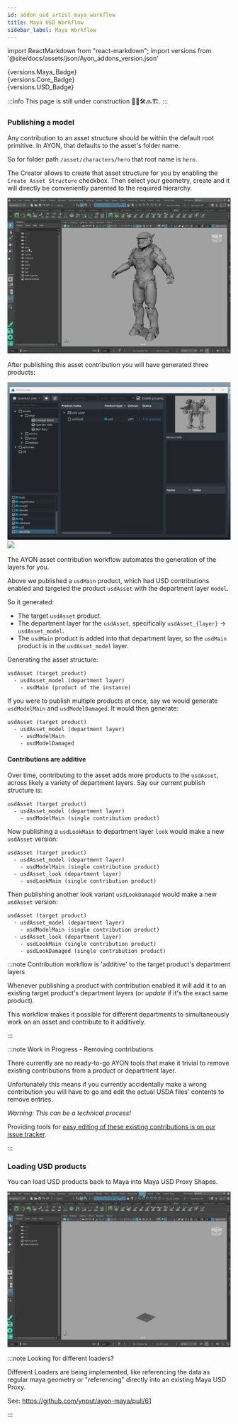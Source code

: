 ```yaml
---
id: addon_usd_artist_maya_workflow
title: Maya USD Workflow
sidebar_label: Maya Workflow
---
```


import ReactMarkdown from "react-markdown";
import versions from '@site/docs/assets/json/Ayon_addons_version.json'


<div class="container">
  <div class="row">
    <div class=".col-sm-"  style={{'margin-right':10+'px'}}>
      <ReactMarkdown>
        {versions.Maya_Badge}
      </ReactMarkdown>
    </div>
    <div class=".col-sm-" style={{'margin-right':10+'px'}}>
      <ReactMarkdown>
        {versions.Core_Badge}
      </ReactMarkdown>
    </div>
    <div class=".col-sm-" style={{'margin-right':10+'px'}}>
      <ReactMarkdown>
        {versions.USD_Badge}
      </ReactMarkdown>
    </div>
  </div>
</div>

:::info
This page is still under construction 👷🚧🛠️🔜🏗️.
:::

### Publishing a model

Any contribution to an asset structure should be within the default root primitive. In AYON, that defaults to the asset's folder name. 

So for folder path `/asset/characters/hero` that root name is `hero`.

The Creator allows to create that asset structure for you by enabling the `Create Asset Structure` checkbox. 
Then select your geometry, create and it will directly be conveniently parented to the required hierarchy.

![](assets/usd/ayon_usd_maya_publish_model.gif)

After publishing this asset contribution you will have generated three products:

![](assets/usd/ayon_usd_maya_products_after_publish.gif)
![](assets/usd/ayon_usd_maya_products_after_publish_web.gif)

The AYON asset contribution workflow automates the generation of the layers for you.

Above we published a `usdMain` product, which had USD contributions enabled and targeted the product `usdAsset` with the department layer `model`.

So it generated:

- The target `usdAsset` product.
- The department layer for the `usdAsset`, specifically `usdAsset_{layer}` -> `usdAsset_model`.
- The `usdMain` product is added into that department layer, so the `usdMain` product is in the `usdAsset_model` layer.

Generating the asset structure:
```
usdAsset (target product)
  - usdAsset_model (department layer)
    - usdMain (product of the instance)
```

If you were to publish multiple products at once, say we would generate `usdModelMain` and `usdModelDamaged`. It would then generate:

```
usdAsset (target product)
  - usdAsset_model (department layer)
    - usdModelMain
    - usdModelDamaged
```

#### Contributions are additive

Over time, contributing to the asset adds more products to the `usdAsset`, across likely a variety of department layers.
Say our current publish structure is:
```
usdAsset (target product)
  - usdAsset_model (department layer)
    - usdModelMain (single contribution product)
```

Now publishing a `usdLookMain` to department layer `look` would make a new `usdAsset` version:
```
usdAsset (target product)
  - usdAsset_model (department layer)
    - usdModelMain (single contribution product)
  - usdAsset_look (department layer)
    - usdLookMain (single contribution product)
```

Then publishing another look variant `usdLookDamaged` would make a new `usdAsset` version:

```
usdAsset (target product)
  - usdAsset_model (department layer)
    - usdModelMain (single contribution product)
  - usdAsset_look (department layer)
    - usdLookMain (single contribution product)
    - usdLookDamaged (single contribution product)
```

:::note Contribution workflow is 'additive' to the target product's department layers

Whenever publishing a product with contribution enabled it will add it to an existing target product's department layers (or _update_ if it's the exact same product).

This workflow makes it possible for different departments to simultaneously work on an asset and contribute to it additively.

:::

:::note Work in Progress - Removing contributions 

There currently are no ready-to-go AYON tools that make it trivial to remove existing contributions from a product or department layer.

Unfortunately this means if you currently accidentally make a wrong contribution you will have to go and edit the actual USDA files' contents to remove entries.

_Warning: This can be a technical process!_

Providing tools for [easy editing of these existing contributions is on our issue tracker](https://github.com/ynput/ayon-usd/issues/23).

:::

### Loading USD products

You can load USD products back to Maya into Maya USD Proxy Shapes.

![](assets/usd/ayon_usd_maya_load_usd_product.gif)

:::note Looking for different loaders?

Different Loaders are being implemented, like referencing the data as regular
maya geometry or "referencing" directly into an existing Maya USD Proxy.

See: https://github.com/ynput/ayon-maya/pull/61

:::
